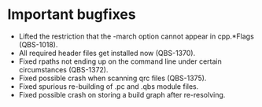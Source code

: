 # Important bugfixes
* Lifted the restriction that the -march option cannot appear in cpp.*Flags (QBS-1018).
* All required header files get installed now (QBS-1370).
* Fixed rpaths not ending up on the command line under certain circumstances (QBS-1372).
* Fixed possible crash when scanning qrc files (QBS-1375).
* Fixed spurious re-building of .pc and .qbs module files.
* Fixed possible crash on storing a build graph after re-resolving.
